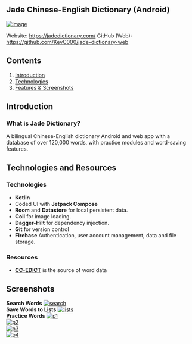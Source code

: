

##  Jade Chinese-English Dictionary (Android)

 [![image](https://i.ibb.co/XDT9C6t/jadelogo.png)](https://jadedictionary.com/) 

Website: https://jadedictionary.com/
GitHub (Web): https://github.com/KevC000/jade-dictionary-web
## Contents

 1. [Introduction](#intro)
 2. [Technologies](#technologies)
 3. [Features & Screenshots](#screenshots)

## Introduction

### What is Jade Dictionary?
A bilingual Chinese-English dictionary Android and web app with a database of over 120,000 words, with practice modules and word-saving features.

## Technologies and Resources
### Technologies

- **Kotlin**
-    Coded UI with  **Jetpack Compose**
-   **Room**  and  **Datastore**  for local persistent data.
-   **Coil**  for image loading.
-   **Dagger-Hilt**  for dependency injection.
-   **Git** for version control
-   **Firebase** Authentication, user account management, data and file storage.
  
### Resources
- [**CC-EDICT**](https://www.mdbg.net/chinese/dictionary?page=cc-cedict) is the source of word data

## Screenshots

**Search Words**
<a href="https://ibb.co/RzZdMcV"><img src="https://i.ibb.co/GcBN1Rb/search.jpg" alt="search" border="0"></a>
<br/>
**Save Words to Lists**
<a href="https://ibb.co/tc5nbV1"><img src="https://i.ibb.co/ft7ZCjT/lists.jpg" alt="lists" border="0"></a>
<br/>
**Practice Words**
<a href="https://ibb.co/6YvvMSf"><img src="https://i.ibb.co/tBZZG6W/p1.jpg" alt="p1" border="0"></a>
<br/>
<a href="https://ibb.co/dBmX5zw"><img src="https://i.ibb.co/PxDJ6fv/p2.jpg" alt="p2" border="0"></a>
<br/>
<a href="https://ibb.co/Jd91qvH"><img src="https://i.ibb.co/4fHq28p/p3.jpg" alt="p3" border="0"></a>
<br/>
<a href="https://ibb.co/3Tw0Pss"><img src="https://i.ibb.co/D1N7jbb/p4.jpg" alt="p4" border="0"></a>
